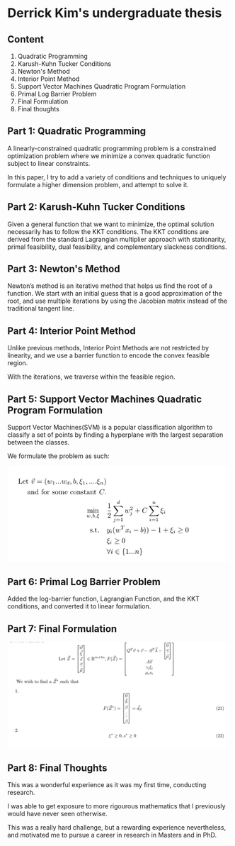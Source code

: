 # Derrick Kim's undergraduate thesis


## Content

1.  Quadratic Programming
2.  Karush-Kuhn Tucker Conditions
3.  Newton's Method
4.  Interior Point Method
5.  Support Vector Machines Quadratic Program Formulation 
6.  Primal Log Barrier Problem
7.  Final Formulation
8.  Final thoughts



## Part 1: Quadratic Programming

A linearly-constrained quadratic programming problem is a constrained optimization problem where we
minimize a convex quadratic function subject to linear constraints.

In this paper, I try to add a variety of conditions and techniques to uniquely formulate a higher dimension problem, and attempt to solve it.




## Part 2: Karush-Kuhn Tucker Conditions

Given a general function that we want to minimize, the optimal solution necessarily has to follow the KKT
conditions. The KKT conditions are derived from the standard Lagrangian multiplier approach with stationarity, primal feasibility, dual feasibility, and complementary slackness conditions.





## Part 3: Newton's Method


Newton’s method is an iterative method that helps us find the root of a function. We start with an initial
guess that is a good approximation of the root, and use multiple iterations by using the Jacobian matrix instead of the traditional tangent line.


## Part 4: Interior Point Method

Unlike previous methods, Interior Point Methods are not restricted by linearity, and we use a barrier function to encode the convex feasible region.

With the iterations, we traverse within the feasible region.  




## Part 5: Support Vector Machines Quadratic Program Formulation 

Support Vector Machines(SVM) is a popular classification algorithm to classify a set of points by finding a
hyperplane with the largest separation between the classes.

We formulate the problem as such:
<p align="center"><img src="img/problem.png" alt="Routing" width="500"/></p>




## Part 6:  Primal Log Barrier Problem

Added the log-barrier function, Lagrangian Function, and the KKT conditions, and converted it to linear formulation.





## Part 7:  Final Formulation

<p align="center"><img src="img/final.png" alt="Routing" width="500"/></p>


## Part 8:  Final Thoughts

This was a wonderful experience as it was my first time, conducting research. 

I was able to get exposure to more rigourous mathematics that I previously would have never seen otherwise. 

This was a really hard challenge, but a rewarding experience nevertheless, and motivated me to pursue a career in research in Masters and in PhD. 



